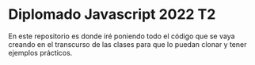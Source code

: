 # Diplomado Javascript 2022 T2
En este repositorio es donde iré poniendo todo el código que se vaya creando en el transcurso de las clases para que lo puedan clonar y tener ejemplos prácticos.
